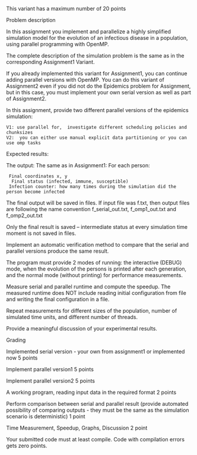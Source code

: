 This variant has a maximum number of 20 points

Problem description

In this assignment you implement and parallelize a highly simplified simulation model for the evolution of an infectious disease in a population, using parallel programming with OpenMP.

The  complete description of the simulation problem is  the same as in the corresponding Assignment1 Variant.

If you already implemented this variant for Assignment1, you can continue adding parallel versions with OpenMP. You can do this variant of Assignment2 even if you did not do the Epidemics problem for Assignment, but  in this case, you must implement your own serial version as well as part of Assignment2.

In this assignment, provide two different parallel versions of the epidemics simulation:

    V1: use parallel for,  investigate different scheduling policies and chunksizes
    V2:  you can either use manual explicit data partitioning or you can use omp tasks

Expected results:

The output: The same as in Assignment1: For each person:

     Final coordinates x, y
      Final status (infected, immune, susceptible)
     Infection counter: how many times during the simulation did the person become infected

The final output will be saved in files. If input file was  f.txt, then output files are following the name convention f_serial_out.txt, f_omp1_out.txt and f_omp2_out.txt

Only the final result is saved – intermediate status at every simulation time moment is not saved in files.

Implement an automatic verification method to compare that the serial and parallel versions produce the same result.  

The program must provide 2 modes of running: the interactive (DEBUG) mode, when the evolution of the persons is printed after each generation, and the normal mode (without printing) for performance measurements.

Measure serial and parallel runtime and compute the speedup. The measured runtime does NOT include reading initial configuration from file and writing the final configuration in a file.

Repeat measurements for different sizes of the population, number of simulated time units, and different number of threads.

 Provide a meaningful discussion of your experimental results.

Grading

Implemented serial version - your own from assignment1 or implemented now  5 points

Implement parallel version1 5 points

Implement parallel version2 5 points

A working program, reading input data in the required format  2 points

Perform comparison between serial and parallel result (provide automated possibility of comparing outputs - they must be the same as the simulation scenario is deterministic) 1 point

Time Measurement, Speedup, Graphs, Discussion 2 point

Your submitted code must at least compile. Code with compilation errors gets zero points.
